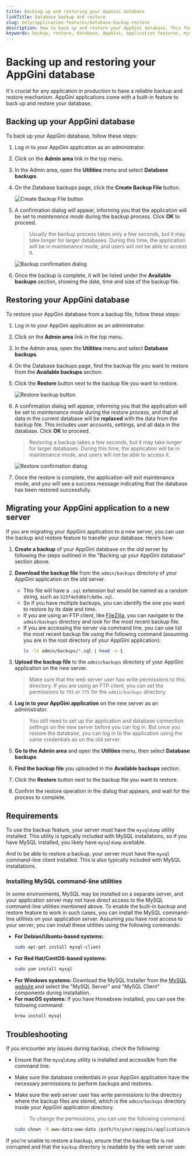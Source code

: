 ```yaml
---
title: Backing up and restoring your AppGini database
linkTitle: Database backup and restore
slug: help/application-features/database-backup-restore
description: How to back up and restore your AppGini database. This feature is built into AppGini applications and allows you to create backups of your database and restore them when needed.
keywords: backup, restore, database, AppGini, application features, mysql, mysqldump, mysql client
---
```


# Backing up and restoring your AppGini database

It's crucial for any application in production to have a reliable backup and restore mechanism. AppGini applications come with a built-in feature to back up and restore your database.

## Backing up your AppGini database

To back up your AppGini database, follow these steps:

1. Log in to your AppGini application as an administrator.
2. Click on the **Admin area** link in the top menu.
3. In the Admin area, open the **Utilities** menu and select **Database backups**.
4. On the Database backups page, click the **Create Backup File** button.

      ![Create Backup File button](https://cdn.bigprof.com/images/create-backup-file-button.png)

5. A confirmation dialog will appear, informing you that the application will be set to *maintenance mode* during the backup process. Click **OK** to proceed.

      > Usually the backup process takes only a few seconds, but it may take longer for larger databases. During this time, the application will be in maintenance mode, and users will not be able to access it.

      ![Backup confirmation dialog](https://cdn.bigprof.com/images/backup-confirmation-dialog.png)

6. Once the backup is complete, it will be listed under the **Available backups** section, showing the date, time and size of the backup file.

## Restoring your AppGini database

To restore your AppGini database from a backup file, follow these steps:

1. Log in to your AppGini application as an administrator.
2. Click on the **Admin area** link in the top menu.
3. In the Admin area, open the **Utilities** menu and select **Database backups**.
4. On the Database backups page, find the backup file you want to restore from the **Available backups** section.
5. Click the **Restore** button next to the backup file you want to restore.

      ![Restore backup button](https://cdn.bigprof.com/images/restore-backup-button.png)

6. A confirmation dialog will appear, informing you that the application will be set to *maintenance mode* during the restore process, and that all data in the current database will be **replaced** with the data from the backup file. This includes user accounts, settings, and all data in the database. Click **OK** to proceed.

      > Restoring a backup takes a few seconds, but it may take longer for larger databases. During this time, the application will be in maintenance mode, and users will not be able to access it.

      ![Restore confirmation dialog](https://cdn.bigprof.com/images/restore-confirmation-dialog.png)

7. Once the restore is complete, the application will exit maintenance mode, and you will see a success message indicating that the database has been restored successfully.

## Migrating your AppGini application to a new server

If you are migrating your AppGini application to a new server, you can use the backup and restore feature to transfer your database. Here’s how:

1. **Create a backup** of your AppGini database on the old server by following the steps outlined in the "Backing up your AppGini database" section above.
2. **Download the backup file** from the `admin/backups` directory of your AppGini application on the old server. 
     - This file will have a `.sql` extension but would be named as a random string, such as `523f4e5d6b7c8d9e.sql`. 
     - So if you have multiple backups, you can identify the one you want to restore by its date and time. 
     - If you are using an FTP client, like [FileZilla](https://filezilla-project.org/), you can navigate to the `admin/backups` directory and look for the most recent backup file.
     - If you are accessing the server via command line, you can use list the most recent backup file using the following command (assuming you are in the root directory of your AppGini application):
       ```bash
       ls -lt admin/backups/*.sql | head -n 1
       ```
3. **Upload the backup file** to the `admin/backups` directory of your AppGini application on the new server.

    > Make sure that the web server user has write permissions to this directory. If you are using an FTP client, you can set the permissions to `755` or `775` for the `admin/backups` directory.
4. **Log in to your AppGini application** on the new server as an administrator.
     > You still need to set up the application and database connection settings on the new server before you can log in. But once you restore the database, you can log in to the application using the same credentials as on the old server.
5. **Go to the Admin area** and open the **Utilities** menu, then select **Database backups**.
6. **Find the backup file** you uploaded in the **Available backups** section.
7. Click the **Restore** button next to the backup file you want to restore.
8. Confirm the restore operation in the dialog that appears, and wait for the process to complete.

## Requirements

To use the backup feature, your server must have the `mysqldump` utility installed. This utility is typically included with MySQL installations, so if you have MySQL installed, you likely have `mysqldump` available.

And to be able to restore a backup, your server must have the `mysql` command-line client installed. This is also typically included with MySQL installations.

### Installing MySQL command-line utilities

In some environments, MySQL may be installed on a separate server, and your application server may not have direct access to the MySQL command-line utilities mentioned above. To enable the built-in backup and restore feature to work in such cases, you can install the MySQL command-line utilities on your application server. Assuming you have root access to your server, you can install these utilities using the following commands:

- **For Debian/Ubuntu-based systems:**
  ```bash
  sudo apt-get install mysql-client
  ```
- **For Red Hat/CentOS-based systems:**
  ```bash
  sudo yum install mysql
  ```
- **For Windows systems:**
  Download the MySQL Installer from the [MySQL website](https://dev.mysql.com/downloads/installer/) and select the "MySQL Server" and "MySQL Client" components during installation.
- **For macOS systems:**
  If you have Homebrew installed, you can use the following command:
  ```bash
  brew install mysql
  ```

## Troubleshooting

If you encounter any issues during backup, check the following:

- Ensure that the `mysqldump` utility is installed and accessible from the command line.
- Make sure the database credentials in your AppGini application have the necessary permissions to perform backups and restores.
- Make sure the web server user has write permissions to the directory where the backup files are stored, which is the `admin/backups` directory inside your AppGini application directory.

    > To change the permissions, you can use the following command:
    ```bash
    sudo chown -R www-data:www-data /path/to/your/appgini/application/admin/backups
    ```

If you're unable to restore a backup, ensure that the backup file is not corrupted and that the `backup` directory is readable by the web server user.

